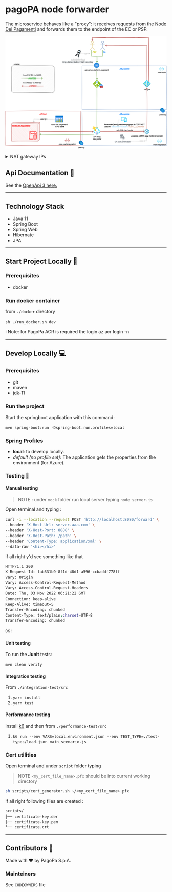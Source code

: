# pagoPA node forwarder 

The microservice behaves like a "proxy": it receives requests from the [Nodo Dei Pagamenti](https://github.com/pagopa/pagopa-nodo4-nodo-dei-pagamenti)  and forwards them to the endpoint of the EC or PSP.

![infra-fowarder-pagopa](docs/img/fowarder-pagopa.drawio.png)
<details>
  <summary>NAT gateway IPs</summary>

### Outbound pagopa-natgw ips
- UAT env `20.56.27.220`
- PROD env `20.86.139.154` or `20.86.139.86`

</details>

## Api Documentation 📖
See the [OpenApi 3 here.](https://editor.swagger.io/?url=https://raw.githubusercontent.com/pagopa/pagopa-node-forwarder/main/openapi/openapi.json)


---

## Technology Stack
- Java 11
- Spring Boot
- Spring Web
- Hibernate
- JPA
---

## Start Project Locally 🚀

### Prerequisites
- docker

### Run docker container
from `./docker` directory

`sh ./run_docker.sh dev`

ℹ️ Note: for PagoPa ACR is required the login az acr login -n <acr-name>

---

## Develop Locally 💻

### Prerequisites
- git
- maven
- jdk-11

### Run the project

Start the springboot application with this command:

`mvn spring-boot:run -Dspring-boot.run.profiles=local`



### Spring Profiles

- **local**: to develop locally.
- _default (no profile set)_: The application gets the properties from the environment (for Azure).


### Testing 🧪

#### Manual testing

> NOTE : under `mock` folder run local server typing `node server.js`

Open terminal and typing : 
```sh
curl -i --location --request POST 'http://localhost:8080/forward' \
--header 'X-Host-Url: server.aaa.com' \
--header 'X-Host-Port: 8888' \
--header 'X-Host-Path: /path' \
--header 'Content-Type: application/xml' \
--data-raw '<hi></hi>'
```

if all right y'd see something like that 

```sh
HTTP/1.1 200
X-Request-Id: fab331b9-8f1d-48d1-a596-ccbaddf778ff
Vary: Origin
Vary: Access-Control-Request-Method
Vary: Access-Control-Request-Headers
Date: Thu, 03 Nov 2022 06:21:22 GMT
Connection: keep-alive
Keep-Alive: timeout=5
Transfer-Encoding: chunked
Content-Type: text/plain;charset=UTF-8
Transfer-Encoding: chunked

OK!
```


#### Unit testing
To run the **Junit** tests:

`mvn clean verify`

#### Integration testing
From `./integration-test/src`

1. `yarn install`
2. `yarn test`

#### Performance testing
install [k6](https://k6.io/) and then from `./performance-test/src`

1. `k6 run --env VARS=local.environment.json --env TEST_TYPE=./test-types/load.json main_scenario.js`


### Cert utilities

Open terminal and under `script` folder typing

> NOTE `<my_cert_file_name>.pfx` should be into current working directory
```sh
sh scripts/cert_generator.sh ~/<my_cert_file_name>.pfx
```

if all right following files are created : 

```sh
scripts/
├── certificate-key.der
├── certificate-key.pem
└── certificate.crt
```

---

## Contributors 👥
Made with ❤️ by PagoPa S.p.A.

### Mainteiners
See `CODEOWNERS` file
